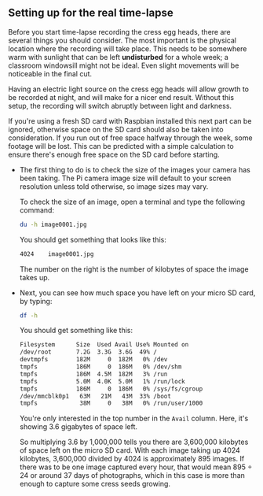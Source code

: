 ## Setting up for the real time-lapse

Before you start time-lapse recording the cress egg heads, there are several things you should consider. The most important is the physical location where the recording will take place. This needs to be somewhere warm with sunlight that can be left **undisturbed** for a whole week; a classroom windowsill might not be ideal. Even slight movements will be noticeable in the final cut.

Having an electric light source on the cress egg heads will allow growth to be recorded at night, and will make for a nicer end result. Without this setup, the recording will switch abruptly between light and darkness.

If you're using a fresh SD card with Raspbian installed this next part can be ignored, otherwise space on the SD card should also be taken into consideration. If you run out of free space halfway through the week, some footage will be lost. This can be predicted with a simple calculation to ensure there's enough free space on the SD card before starting.

- The first thing to do is to check the size of the images your camera has been taking. The Pi camera image size will default to your screen resolution unless told otherwise, so image sizes may vary.

    To check the size of an image, open a terminal and type the following command:

    ``` bash
    du -h image0001.jpg
    ```

    You should get something that looks like this:

    ``` bash
    4024	image0001.jpg
    ```

    The number on the right is the number of kilobytes of space the image takes up.

- Next, you can see how much space you have left on your micro SD card, by typing:

    ```bash
    df -h
    ```

    You should get something like this:

    ``` bash
    Filesystem      Size  Used Avail Use% Mounted on
    /dev/root       7.2G  3.3G  3.6G  49% /
    devtmpfs        182M     0  182M   0% /dev
    tmpfs           186M     0  186M   0% /dev/shm
    tmpfs           186M  4.5M  182M   3% /run
    tmpfs           5.0M  4.0K  5.0M   1% /run/lock
    tmpfs           186M     0  186M   0% /sys/fs/cgroup
    /dev/mmcblk0p1   63M   21M   43M  33% /boot
    tmpfs            38M     0   38M   0% /run/user/1000
    ```

    You're only interested in the top number in the `Avail` column. Here, it's showing 3.6 gigabytes of space left.

    So multiplying 3.6 by 1,000,000 tells you there are 3,600,000 kilobytes of space left on the micro SD card. With each image taking up 4024 kilobytes, 3,600,000 divided by 4024 is approximately 895 images. If there was to be one image captured every hour, that would mean 895 ÷ 24 or around 37 days of photographs, which in this case is more than enough to capture some cress seeds growing.

